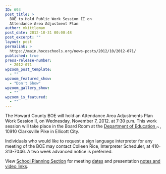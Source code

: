 ```yaml
---
ID: 693
post_title: >
  BOE to Hold Public Work Session II on
  Attendance Area Adjustment Plan
author: mkittleman
post_date: 2012-10-31 00:00:48
post_excerpt: ""
layout: post
permalink: >
  https://main.hocoschools.org/news-posts/2012/10/2012-071/
published: true
press-release-number:
  - 2012-071
wpzoom_post_template:
  - ""
wpzoom_featured_show:
  - "Don't Show"
wpzoom_gallery_show:
  - ""
wpzoom_is_featured:
  - ""
---
```

The Howard County BOE will hold an Attendance Area Adjustments Plan Work Session II, on Wednesday, November 7, 2012. at 7:30 p.m. This work session will take place in the Board Room at the <a href="http://maps.google.com/maps?hl=en&amp;q=10910+Clarksville+Pike,+Ellicott+City,+MD+21042&amp;btnG=Search" target="_blank">Department of Education <img alt="new webpage icon" src="http://www.hcpss.org/images/new_webpage.gif" width="11" height="10" align="bottom" border="0" /></a>, 10910 Clarksville Pike in Ellicott City.

Individuals who would like to request a sign language interpreter for any meeting of the BOE may contact Colleen Rice, Interpreter Scheduler, at 410-313-7046. A two week advanced notice is preferred.

View <a href="http://www.hcpss.org/schoolplanning/">School Planning Section</a> for meeting <a href="http://www.hcpss.org/schoolplanning/dates.shtml">dates</a> and presentation <a href="http://www.hcpss.org/schoolplanning/notes.shtml">notes and video links</a>.